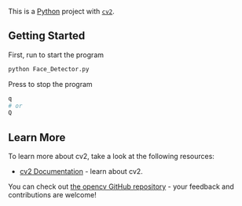 This is a [Python](https://www.python.org/) project with [`cv2`](https://pypi.org/project/opencv-python/).

## Getting Started

First, run to start the program

```bash
python Face_Detector.py
```

Press to stop the program

```bash
q 
# or
Q 
```

## Learn More

To learn more about cv2, take a look at the following resources:

- [cv2 Documentation](https://pypi.org/project/opencv-python/) - learn about cv2.

You can check out [the opencv GitHub repository](https://github.com/opencv/opencv) - your feedback and contributions are welcome!